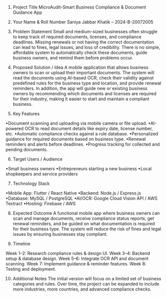 1. Project Title
MicroAudit-Smart Business Compliance & Document Guidance App

2. Your Name & Roll Number
Saniya Jabbar Khatik – 2024-B-20072005

3. Problem Statement
Small and medium-sized businesses often struggle to keep track of required documents, licenses, and compliance deadlines. Missing renewals or not having the correct documentation can lead to fines, legal issues, and loss of credibility. There is no simple, affordable system to automatically check these documents, guide business owners, and remind them before problems occur.

4. Proposed Solution / Idea
A mobile application that allows business owners to scan or upload their important documents. The system will read the documents using AI-based OCR, check their validity against predefined rules for the business type and location, and provide renewal reminders. In addition, the app will guide new or existing business owners by recommending which documents and licenses are required for their industry, making it easier to start and maintain a compliant business.

5. Key Features

•Document scanning and uploading via mobile camera or file upload.
•AI-powered OCR to read document details like expiry date, license number, etc.
•Automatic compliance checks against a rule database.
•Personalized guidance for required documents based on business type.
•Renewal reminders and alerts before deadlines.
•Progress tracking for collected and pending documents.

6. Target Users / Audience

•Small business owners
•Entrepreneurs starting a new business
•Local shopkeepers and service providers

7. Technology Stack

•Mobile App: Flutter / React Native
•Backend: Node.js / Express.js
•Database: MySQL / PostgreSQL
•AI/OCR: Google Cloud Vision API / AWS Textract
•Hosting: Firebase / AWS

8. Expected Outcome
A functional mobile app where business owners can scan and manage documents, receive compliance status reports, get renewal reminders, and be guided on what documentation is required for their business type. The system will reduce the risk of fines and legal issues by ensuring businesses stay compliant.

9. Timeline

Week 1–2: Research compliance rules & design UI.
Week 3–4: Backend setup & database design.
Week 5–6: Integrate OCR API and document scanning.
Week 7: Implement guidance & reminder features.
Week 8: Testing and deployment.

10. Additional Notes
The initial version will focus on a limited set of business categories and rules. Over time, the project can be expanded to include more industries, more countries, and advanced compliance checks.

